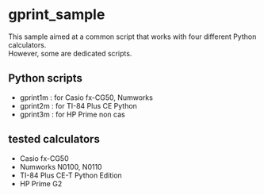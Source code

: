 # gprint_sample

This sample aimed at a common script that works with four different Python calculators.  
However, some are dedicated scripts.

## Python scripts
* gprint1m : for Casio fx-CG50, Numworks
* gprint2m : for TI-84 Plus CE Python
* gprint3m : for HP Prime non cas

## tested calculators
* Casio fx-CG50
* Numworks N0100, N0110
* TI-84 Plus CE-T Python Edition
* HP Prime G2
